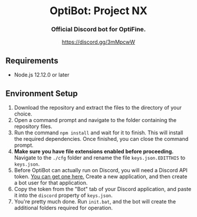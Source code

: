 <center>
<h1>OptiBot: Project NX</h1>
<h3>Official Discord bot for OptiFine.</h3>
<a href="https://discord.gg/3mMpcwW">https://discord.gg/3mMpcwW</a>
</center>

## Requirements
- Node.js 12.12.0 or later

## Environment Setup
1. Download the repository and extract the files to the directory of your choice.
2. Open a command prompt and navigate to the folder containing the repository files.
3. Run the command `npm install` and wait for it to finish. This will install the required dependencies. Once finished, you can close the command prompt.
4. **Make sure you have file extensions enabled before proceeding.** Navigate to the `./cfg` folder and rename the file `keys.json.EDITTHIS` to `keys.json`.
5. Before OptiBot can actually run on Discord, you will need a Discord API token. [You can get one here.](https://discordapp.com/developers/applications/) Create a new application, and then create a bot user for that application.
6. Copy the token from the "Bot" tab of your Discord application, and paste it into the `discord` property of `keys.json`.
7. You're pretty much done. Run `init.bat`, and the bot will create the additional folders required for operation.